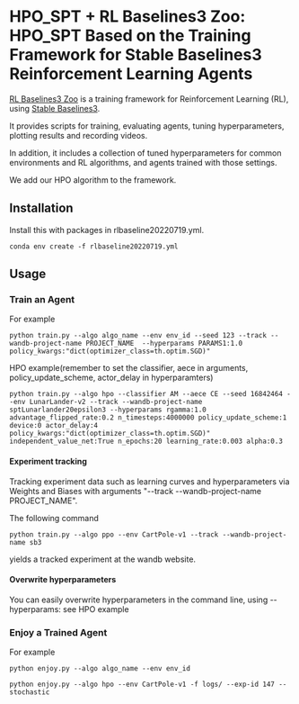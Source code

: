 
# HPO_SPT + RL Baselines3 Zoo: HPO_SPT Based on the Training Framework for Stable Baselines3 Reinforcement Learning Agents


[RL Baselines3 Zoo](https://github.com/DLR-RM/rl-baselines3-zoo) is a training framework for Reinforcement Learning (RL), using [Stable Baselines3](https://github.com/DLR-RM/stable-baselines3).

It provides scripts for training, evaluating agents, tuning hyperparameters, plotting results and recording videos.

In addition, it includes a collection of tuned hyperparameters for common environments and RL algorithms, and agents trained with those settings.

We add our HPO algorithm to the framework.

## Installation

<!-- ### Stable-Baselines3 PyPi Package

Min version: stable-baselines3[extra] >= 1.0
and sb3_contrib >= 1.0

```
apt-get install swig cmake ffmpeg
pip install -r requirements.txt
```

Please see [Stable Baselines3 README](https://github.com/DLR-RM/stable-baselines3) for alternatives. -->

Install this with packages in rlbaseline20220719.yml.
```
conda env create -f rlbaseline20220719.yml
```
## Usage
### Train an Agent
For example
```
python train.py --algo algo_name --env env_id --seed 123 --track --wandb-project-name PROJECT_NAME  --hyperparams PARAMS1:1.0 policy_kwargs:"dict(optimizer_class=th.optim.SGD)"
```

HPO example(remember to set the classifier, aece in arguments, policy_update_scheme, actor_delay in hyperparamters)
```
python train.py --algo hpo --classifier AM --aece CE --seed 16842464 --env LunarLander-v2 --track --wandb-project-name sptLunarlander20epsilon3 --hyperparams rgamma:1.0 advantage_flipped_rate:0.2 n_timesteps:4000000 policy_update_scheme:1 device:0 actor_delay:4 policy_kwargs:"dict(optimizer_class=th.optim.SGD)" independent_value_net:True n_epochs:20 learning_rate:0.003 alpha:0.3
```
#### Experiment tracking
Tracking experiment data such as learning curves and hyperparameters via Weights and Biases with arguments "--track --wandb-project-name PROJECT_NAME".

The following command
```
python train.py --algo ppo --env CartPole-v1 --track --wandb-project-name sb3
```
yields a tracked experiment at the wandb website.
#### Overwrite hyperparameters
You can easily overwrite hyperparameters in the command line, using --hyperparams:
see HPO example


### Enjoy a Trained Agent
For example
```
python enjoy.py --algo algo_name --env env_id
```
```
python enjoy.py --algo hpo --env CartPole-v1 -f logs/ --exp-id 147 --stochastic
```